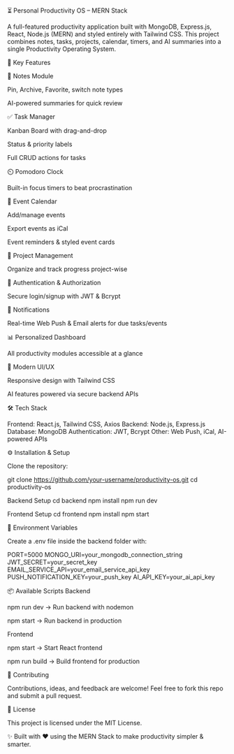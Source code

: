 ⏳ Personal Productivity OS – MERN Stack

A full-featured productivity application built with MongoDB, Express.js, React, Node.js (MERN) and styled entirely with Tailwind CSS.
This project combines notes, tasks, projects, calendar, timers, and AI summaries into a single Productivity Operating System.

🚀 Key Features

📝 Notes Module

Pin, Archive, Favorite, switch note types

AI-powered summaries for quick review

✅ Task Manager

Kanban Board with drag-and-drop

Status & priority labels

Full CRUD actions for tasks

⏲️ Pomodoro Clock

Built-in focus timers to beat procrastination

📅 Event Calendar

Add/manage events

Export events as iCal

Event reminders & styled event cards

📂 Project Management

Organize and track progress project-wise

🔐 Authentication & Authorization

Secure login/signup with JWT & Bcrypt

🔔 Notifications

Real-time Web Push & Email alerts for due tasks/events

📊 Personalized Dashboard

All productivity modules accessible at a glance

🎨 Modern UI/UX

Responsive design with Tailwind CSS

AI features powered via secure backend APIs

🛠️ Tech Stack

Frontend: React.js, Tailwind CSS, Axios
Backend: Node.js, Express.js
Database: MongoDB
Authentication: JWT, Bcrypt
Other: Web Push, iCal, AI-powered APIs


⚙️ Installation & Setup

Clone the repository:

git clone https://github.com/your-username/productivity-os.git
cd productivity-os

Backend Setup
cd backend
npm install
npm run dev

Frontend Setup
cd frontend
npm install
npm start

🔑 Environment Variables

Create a .env file inside the backend folder with:

PORT=5000
MONGO_URI=your_mongodb_connection_string
JWT_SECRET=your_secret_key
EMAIL_SERVICE_API=your_email_service_api_key
PUSH_NOTIFICATION_KEY=your_push_key
AI_API_KEY=your_ai_api_key

📦 Available Scripts
Backend

npm run dev → Run backend with nodemon

npm start → Run backend in production

Frontend

npm start → Start React frontend

npm run build → Build frontend for production

🤝 Contributing

Contributions, ideas, and feedback are welcome!
Feel free to fork this repo and submit a pull request.

📜 License

This project is licensed under the MIT License.

✨ Built with ❤️ using the MERN Stack to make productivity simpler & smarter.
